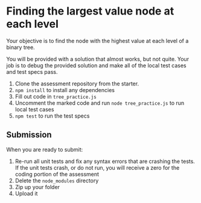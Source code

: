 # Finding the largest value node at each level

Your objective is to find the node with the highest value at each level of a
binary tree.

You will be provided with a solution that almost works, but not quite. Your job is to debug the provided solution and make all of the local test cases and test specs pass.

1. Clone the assessment repository from the starter.
2. `npm install` to install any dependencies
3. Fill out code in `tree_practice.js`
4. Uncomment the marked code and run `node tree_practice.js` to run local test
   cases
5. `npm test` to run the test specs

## Submission

When you are ready to submit:

1. Re-run all unit tests and fix any syntax errors that are crashing the tests. If
the unit tests crash, or do not run, you will receive a zero for the coding
portion of the assessment
2. Delete the `node_modules` directory
3. Zip up your folder
4. Upload it
